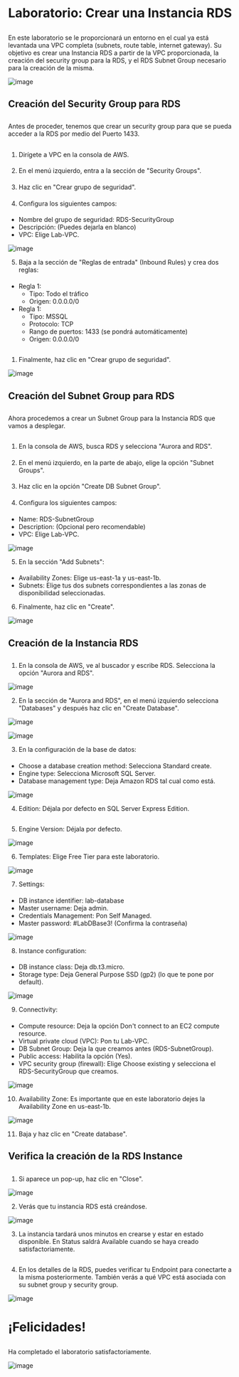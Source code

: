 # Laboratorio: Crear una Instancia RDS

##

En este laboratorio se le proporcionará un entorno en el cual ya está levantada una VPC completa (subnets, route table, internet gateway).
Su objetivo es crear una Instancia RDS a partir de la VPC proporcionada, la creación del security group para la RDS, y el RDS Subnet Group
necesario para la creación de la misma.

![image](https://raw.githubusercontent.com/sebasshb/lab-imgs/refs/heads/main/RDSArch.png)

## Creación del Security Group para RDS

##

Antes de proceder, tenemos que crear un security group para que se pueda acceder a la RDS
por medio del Puerto 1433.

##

1. Dirígete a VPC en la consola de AWS.

####

2. En el menú izquierdo, entra a la sección de "Security Groups".

####

3. Haz clic en "Crear grupo de seguridad".

####

4. Configura los siguientes campos:

####

* Nombre del grupo de seguridad: RDS-SecurityGroup
* Descripción: (Puedes dejarla en blanco)
* VPC: Elige Lab-VPC.

![image](https://raw.githubusercontent.com/sebasshb/Laboratorio-RDS/refs/heads/main/Captura001.png)

5. Baja a la sección de "Reglas de entrada" (Inbound Rules) y crea dos reglas:

####

 * Regla 1:
     * Tipo: Todo el tráfico
     * Origen: 0.0.0.0/0
 * Regla 1:
     * Tipo: MSSQL
     * Protocolo: TCP
     * Rango de puertos: 1433 (se pondrá automáticamente)
     * Origen: 0.0.0.0/0

##

1. Finalmente, haz clic en "Crear grupo de seguridad".

![image](https://raw.githubusercontent.com/sebasshb/Laboratorio-RDS/refs/heads/main/Captura002.png)

## Creación del Subnet Group para RDS

##

Ahora procedemos a crear un Subnet Group para la Instancia RDS que vamos a desplegar.

##

1. En la consola de AWS, busca RDS y selecciona "Aurora and RDS".

####

2. En el menú izquierdo, en la parte de abajo, elige la opción "Subnet Groups".

####

3. Haz clic en la opción "Create DB Subnet Group".

####

4. Configura los siguientes campos:

####

 * Name: RDS-SubnetGroup
 * Description: (Opcional pero recomendable)
 * VPC: Elige Lab-VPC.

![image](https://raw.githubusercontent.com/sebasshb/Laboratorio-RDS/refs/heads/main/Captura01.png)

5. En la sección "Add Subnets":

####

 * Availability Zones: Elige us-east-1a y us-east-1b.
 * Subnets: Elige tus dos subnets correspondientes a las zonas de disponibilidad seleccionadas.

6. Finalmente, haz clic en "Create".

![image](https://raw.githubusercontent.com/sebasshb/Laboratorio-RDS/refs/heads/main/Captura02.png)


## Creación de la Instancia RDS

##

1. En la consola de AWS, ve al buscador y escribe RDS. Selecciona la opción "Aurora and RDS".

![image](https://raw.githubusercontent.com/sebasshb/Laboratorio-RDS/refs/heads/main/Captura1.png)

2. En la sección de "Aurora and RDS", en el menú izquierdo selecciona "Databases" y después haz clic en "Create Database".

![image](https://raw.githubusercontent.com/sebasshb/Laboratorio-RDS/refs/heads/main/Captura2.png)

![image](https://raw.githubusercontent.com/sebasshb/Laboratorio-RDS/refs/heads/main/Captura3.png)

3. En la configuración de la base de datos:

####

 * Choose a database creation method: Selecciona Standard create.
 * Engine type: Selecciona Microsoft SQL Server.
 * Database management type: Deja Amazon RDS tal cual como está.

![image](https://raw.githubusercontent.com/sebasshb/Laboratorio-RDS/refs/heads/main/Captura4.png)

4. Edition: Déjala por defecto en SQL Server Express Edition.

##

5. Engine Version: Déjala por defecto.

![image](https://raw.githubusercontent.com/sebasshb/Laboratorio-RDS/refs/heads/main/Captura5.png)

6. Templates: Elige Free Tier para este laboratorio.

![image](https://raw.githubusercontent.com/sebasshb/Laboratorio-RDS/refs/heads/main/Captura6.png)

7. Settings:

####

* DB instance identifier: lab-database
* Master username: Deja admin.
* Credentials Management: Pon Self Managed.
* Master password: #LabDBase3! (Confirma la contraseña)

![image](https://raw.githubusercontent.com/sebasshb/Laboratorio-RDS/refs/heads/main/Captura7.png)

8. Instance configuration:

####

* DB instance class: Deja db.t3.micro.
* Storage type: Deja General Purpose SSD (gp2) (lo que te pone por default).

![image](https://raw.githubusercontent.com/sebasshb/Laboratorio-RDS/refs/heads/main/Captura8.png)

9. Connectivity:

####

* Compute resource: Deja la opción Don't connect to an EC2 compute resource.
* Virtual private cloud (VPC): Pon tu Lab-VPC.
* DB Subnet Group: Deja la que creamos antes (RDS-SubnetGroup).
* Public access: Habilita la opción (Yes).
* VPC security group (firewall): Elige Choose existing y selecciona el RDS-SecurityGroup que creamos.

![image](https://raw.githubusercontent.com/sebasshb/Laboratorio-RDS/refs/heads/main/Captura9.png)

10. Availability Zone: Es importante que en este laboratorio dejes la Availability Zone en us-east-1b.

![image](https://raw.githubusercontent.com/sebasshb/Laboratorio-RDS/refs/heads/main/Captura10.png)

11. Baja y haz clic en "Create database".

##

## Verifica la creación de la RDS Instance

##

1. Si aparece un pop-up, haz clic en "Close".

![image](https://raw.githubusercontent.com/sebasshb/Laboratorio-RDS/refs/heads/main/Captura11.png)

2. Verás que tu instancia RDS está creándose.

![image](https://raw.githubusercontent.com/sebasshb/Laboratorio-RDS/refs/heads/main/Captura12.png)

3. La instancia tardará unos minutos en crearse y estar en estado disponible. En Status saldrá Available cuando se haya creado satisfactoriamente.

##

4. En los detalles de la RDS, puedes verificar tu Endpoint para conectarte a la misma posteriormente. También verás a qué VPC está asociada con su subnet group y security group.

![image](https://raw.githubusercontent.com/sebasshb/Laboratorio-RDS/refs/heads/main/Captura13.png)

# ¡Felicidades!

##

Ha completado el laboratorio satisfactoriamente.

![image](https://raw.githubusercontent.com/sebasshb/lab-imgs/refs/heads/main/RDSFinalArch.png)